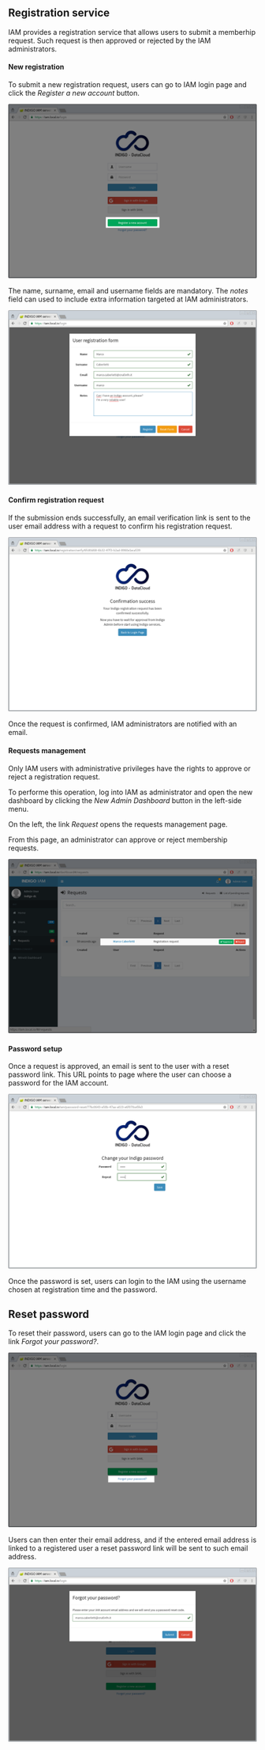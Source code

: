 ## Registration service

IAM provides a registration service that allows users to submit a memberhip
request. Such request is then approved or rejected by the IAM administrators.

#### New registration

To submit a new registration request, users can go to IAM login page and click
the _Register a new account_ button.

![INDIGO IAM Registration button](images/IAM-registration-1.png)

The name, surname, email and username fields are mandatory.
The _notes_ field can used to include extra information targeted at IAM
administrators.

![INDIGO IAM Registration form](images/IAM-registration-2.png)


#### Confirm registration request

If the submission ends successfully, an email verification link is sent to the
user email address with a request to confirm his registration request.

![INDIGO IAM Registration validation page](images/IAM-registration-3.png)

Once the request is confirmed, IAM administrators are notified with an email.

#### Requests management

Only IAM users with administrative privileges have the rights to approve or
reject a registration request. 

To performe this operation, log into IAM as administrator and open the new
dashboard by clicking the _New Admin Dashboard_ button in the left-side menu.

On the left, the link _Request_ opens the requests management page.

From this page, an administrator can approve or reject membership requests.

![INDIGO IAM Registration management page](images/IAM-registration-4.png)

#### Password setup 

Once a request is approved, an email is sent to the user with a reset password
link. This URL points to page where the user can choose a password for the IAM
account.

![INDIGO IAM Registration change password form](images/IAM-registration-5.png)

Once the password is set, users can login to the IAM using the username chosen
at registration time and the password.

## Reset password

To reset their password, users can go to the IAM  login page and click the link _Forgot your password?_.

![INDIGO IAM Forgot Password](images/IAM-forgot-passwd-1.png)

Users can then enter their email address, and if the entered email address is
linked to a registered user a reset password link will be sent to such email
address.

![INDIGO IAM Forgot Password submission form](images/IAM-forgot-passwd-2.png)
